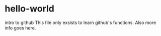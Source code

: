# hello-world
intro to github
This file only exsists to learn github's functions.
Also more info goes here.

